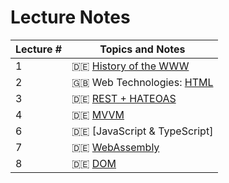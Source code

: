 # Lecture Notes 

| Lecture # | Topics and Notes |
| --- | --- |
| 1 | 🇩🇪 [History of the WWW](https://github.com/aheil/hhn-webdev/blob/main/slides/webdev.01.de.pdf) |
| 2 | 🇬🇧 Web Technologies: [HTML](https://github.com/aheil/hhn-webdev/blob/main/slides/webdev.02.de.pdf) |
| 3 | 🇩🇪 [REST + HATEOAS](../slides/webdev.03.de.pdf) |
| 4 | 🇩🇪 [MVVM](../slides/webdev.04.de.pdf) |
| 6 | 🇩🇪 [JavaScript & TypeScript]
| 7 | 🇩🇪 [WebAssembly](../slides/webdev.05.de.pdf) |
| 8 | 🇩🇪 [DOM](../slides/webdev.08.de.pdf)